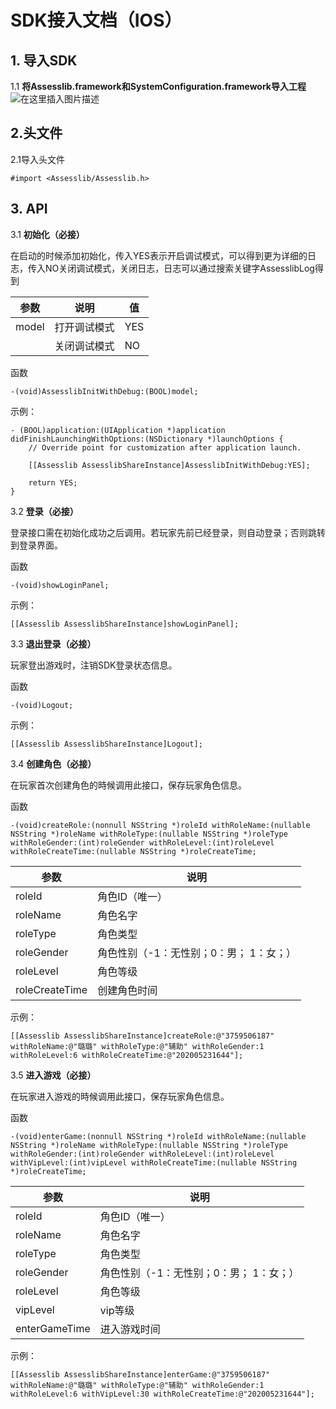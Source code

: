 # SDK接入文档（IOS）
## 1. 导入SDK
  1.1 **将Assesslib.framework和SystemConfiguration.framework导入工程**
![在这里插入图片描述](https://img-blog.csdnimg.cn/20200523181442783.png)
## 2.头文件
  2.1导入头文件
  ````objc
  #import <Assesslib/Assesslib.h>
  ````
 ## 3. API
 3.1 **初始化（必接）**

  在启动的时候添加初始化，传入YES表示开启调试模式，可以得到更为详细的日志，传入NO关闭调试模式，关闭日志，日志可以通过搜索关键字AssesslibLog得到

|参数|说明  |值|
|--|--|--|
| model |打开调试模式 |YES|
||关闭调试模式|NO|

函数
````objc
-(void)AssesslibInitWithDebug:(BOOL)model;
````
示例：

````objc
- (BOOL)application:(UIApplication *)application didFinishLaunchingWithOptions:(NSDictionary *)launchOptions {
    // Override point for customization after application launch.
    
    [[Assesslib AssesslibShareInstance]AssesslibInitWithDebug:YES];
    
    return YES;
}
````


3.2 **登录（必接）**

登录接口需在初始化成功之后调用。若玩家先前已经登录，则自动登录；否则跳转到登录界面。

函数
````objc
-(void)showLoginPanel;
````
示例：
````objc
[[Assesslib AssesslibShareInstance]showLoginPanel];

````
3.3 **退出登录（必接）**

玩家登出游戏时，注销SDK登录状态信息。

函数
````objc
-(void)Logout;
````
示例：

````objc
[[Assesslib AssesslibShareInstance]Logout];
````
3.4 **创建角色（必接）**

在玩家首次创建角色的時候调用此接口，保存玩家角色信息。

函数
````objc
-(void)createRole:(nonnull NSString *)roleId withRoleName:(nullable NSString *)roleName withRoleType:(nullable NSString *)roleType withRoleGender:(int)roleGender withRoleLevel:(int)roleLevel withRoleCreateTime:(nullable NSString *)roleCreateTime;
````
|参数|说明  |
|--|--|
| roleId|角色ID（唯一）  |
| roleName|角色名字  |
| roleType|角色类型  |
| roleGender|角色性别（-1：无性别；0：男； 1：女；）  |
| roleLevel|角色等级  |
| roleCreateTime|创建角色时间  |

示例：
````objc
[[Assesslib AssesslibShareInstance]createRole:@"3759506187" withRoleName:@"璐璐" withRoleType:@"辅助" withRoleGender:1 withRoleLevel:6 withRoleCreateTime:@"202005231644"];
````
3.5 **进入游戏（必接）**

在玩家进入游戏的時候调用此接口，保存玩家角色信息。

函数
````objc
-(void)enterGame:(nonnull NSString *)roleId withRoleName:(nullable NSString *)roleName withRoleType:(nullable NSString *)roleType withRoleGender:(int)roleGender withRoleLevel:(int)roleLevel withVipLevel:(int)vipLevel withRoleCreateTime:(nullable NSString *)roleCreateTime;
````
|参数|说明  |
|--|--|
| roleId|角色ID（唯一）  |
| roleName|角色名字  |
| roleType|角色类型  |
| roleGender|角色性别（-1：无性别；0：男； 1：女；）  |
| roleLevel|角色等级  |
| vipLevel|vip等级  |
| enterGameTime|进入游戏时间  |

示例：
````objc
[[Assesslib AssesslibShareInstance]enterGame:@"3759506187" withRoleName:@"璐璐" withRoleType:@"辅助" withRoleGender:1 withRoleLevel:6 withVipLevel:30 withRoleCreateTime:@"202005231644"];
````      